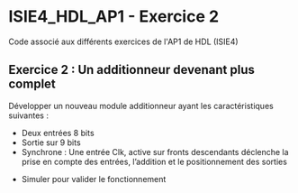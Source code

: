 # ISIE4_HDL_AP1 - Exercice 2
Code associé aux différents exercices de l'AP1 de HDL (ISIE4)

## Exercice 2 : Un additionneur devenant plus complet
Développer un nouveau module additionneur ayant les caractéristiques suivantes :
+ Deux entrées 8 bits
+ Sortie sur 9 bits
+ Synchrone : Une entrée Clk, active sur fronts descendants déclenche la prise en compte des entrées, l’addition et le positionnement des sorties

- Simuler pour valider le fonctionnement
